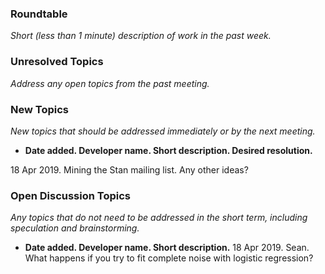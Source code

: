 ### Roundtable
_Short (less than 1 minute) description of work in the past week._

### Unresolved Topics
_Address any open topics from the past meeting._

### New Topics
_New topics that should be addressed immediately or by the next
meeting._
* __Date added. Developer name.  Short description.  Desired resolution.__

18 Apr 2019. Mining the Stan mailing list. Any other ideas?

### Open Discussion Topics

_Any topics that do not need to be addressed in the short term,
including speculation and brainstorming._

* __Date added. Developer name.  Short description.__
18 Apr 2019. Sean. What happens if you try to fit complete noise with logistic regression?
